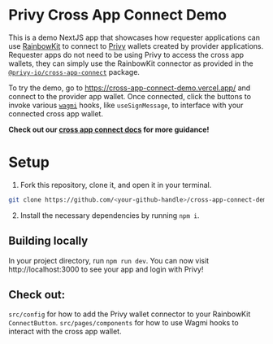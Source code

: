 # Privy Cross App Connect Demo

This is a demo NextJS app that showcases how requester applications can use [RainbowKit](https://rainbowkit.com) to connect to [Privy](https://www.privy.io/) wallets created by provider applications. Requester apps do not need to be using Privy to access the cross app wallets, they can simply use the RainbowKit connector as provided in the [`@privy-io/cross-app-connect`](https://www.npmjs.com/package/@privy-io) package.

To try the demo, go to https://cross-app-connect-demo.vercel.app/ and connect to the provider app wallet. Once connected, click the buttons to invoke various [`wagmi`](https://wagmi.sh/) hooks, like `useSignMessage`, to interface with your connected cross app wallet.

**Check out our [cross app connect docs](https://docs.privy.io/guide/react/cross-app/cross-app-connect) for more guidance!**

# Setup

1. Fork this repository, clone it, and open it in your terminal.

```sh
git clone https://github.com/<your-github-handle>/cross-app-connect-demo
```

2. Install the necessary dependencies by running `npm i`.

## Building locally

In your project directory, run `npm run dev`. You can now visit http://localhost:3000 to see your app and login with Privy!

## Check out:

`src/config` for how to add the Privy wallet connector to your RainbowKit `ConnectButton`.
`src/pages/components` for how to use Wagmi hooks to interact with the cross app wallet.
